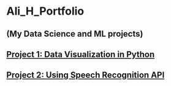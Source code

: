 # **Ali_H_Portfolio**
## (My Data Science and ML projects)

## [**Project 1: Data Visualization in Python**](https://github.com/hajnayeb/Python-Visualization)
## [**Project 2: Using Speech Recognition API**](https://github.com/hajnayeb/Using-API)

